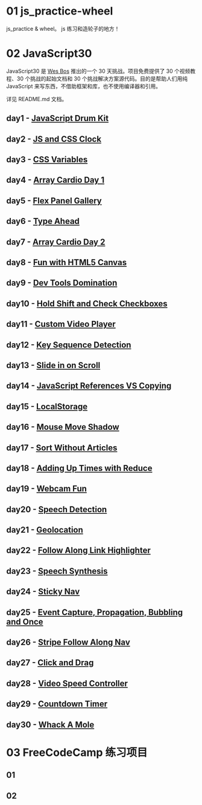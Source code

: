 # 01 js_practice-wheel
js_practice &amp; wheel。 js 练习和造轮子的地方！

# 02 JavaScript30 
JavaScript30 是 [Wes Bos](https://github.com/wesbos/JavaScript30) 推出的一个 30 天挑战。项目免费提供了 30 个视频教程、30 个挑战的起始文档和 30 个挑战解决方案源代码。目的是帮助人们用纯 JavaScript 来写东西，不借助框架和库，也不使用编译器和引用。

详见 README.md 文档。

## day1 - [JavaScript Drum Kit](http://htmlpreview.github.io/?https://github.com/AlvinMi/js_practice-wheel/blob/6f50d06ff7c5e5f26da02c0a44ae8e115aacd8ce/JavaScript30/01-JavaScript%20Drum%20Kit/index_finish.html)
## day2 - [JS and CSS Clock]()
## day3 - [CSS Variables]()
## day4 - [Array Cardio Day 1]()	
## day5 - [Flex Panel Gallery]()
## day6 - [Type Ahead]()
## day7 - [Array Cardio Day 2]()
## day8 - [Fun with HTML5 Canvas]()
## day9 - [Dev Tools Domination]()
## day10 - [Hold Shift and Check Checkboxes]()
## day11 - [Custom Video Player]()
## day12 - [Key Sequence Detection]()
## day13 - [Slide in on Scroll]()
## day14 - [JavaScript References VS Copying]()
## day15 - [LocalStorage]()
## day16 - [Mouse Move Shadow]()
## day17 - [Sort Without Articles]()
## day18 - [Adding Up Times with Reduce]()
## day19 - [Webcam Fun]()
## day20 - [Speech Detection]()
## day21 - [Geolocation]()
## day22 - [Follow Along Link Highlighter]()
## day23 - [Speech Synthesis]()
## day24 - [Sticky Nav]()
## day25 - [Event Capture, Propagation, Bubbling and Once]()
## day26 - [Stripe Follow Along Nav]()
## day27 - [Click and Drag]()
## day28 - [Video Speed Controller]()
## day29 - [Countdown Timer]()
## day30 - [Whack A Mole]()

# 03 FreeCodeCamp 练习项目
## 01
## 02